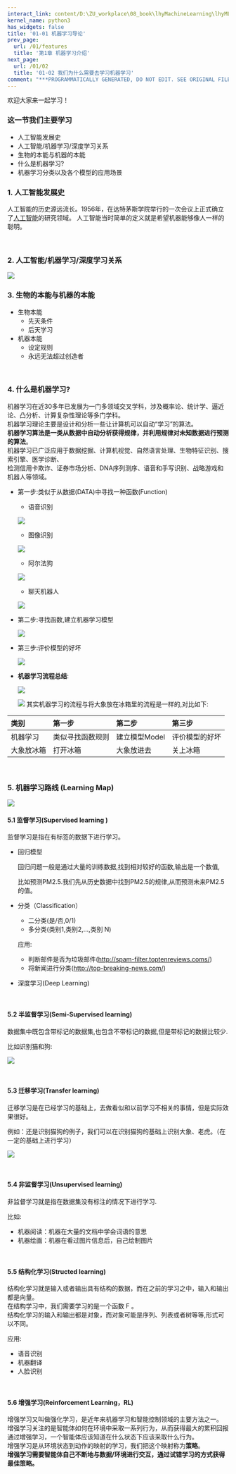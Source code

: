 ```yaml
---
interact_link: content/D:\ZU_workplace\08_book\lhyMachineLearning\lhyML\content\01/01.ipynb
kernel_name: python3
has_widgets: false
title: '01-01 机器学习导论'
prev_page:
  url: /01/features
  title: '第1章 机器学习介绍'
next_page:
  url: /01/02
  title: '01-02 我们为什么需要去学习机器学习'
comment: "***PROGRAMMATICALLY GENERATED, DO NOT EDIT. SEE ORIGINAL FILES IN /content***"
---
```


欢迎大家来一起学习！

### 这一节我们主要学习
+ 人工智能发展史
+ 人工智能/机器学习/深度学习关系
+ 生物的本能与机器的本能
+ 什么是机器学习?
+ 机器学习分类以及各个模型的应用场景


### 1. 人工智能发展史
人工智能的历史源远流长。1956年，在达特茅斯学院举行的一次会议上正式确立了[人工智能](https://zh.wikipedia.org/wiki/%E4%BA%BA%E5%B7%A5%E6%99%BA%E8%83%BD%E5%8F%B2)的研究领域。
人工智能当时简单的定义就是希望机器能够像人一样的聪明。




<br>

### 2. 人工智能/机器学习/深度学习关系
![](http://imgbed.momodel.cn/0.png)

###  3. 生物的本能与机器的本能
+ 生物本能
    + 先天条件
    + 后天学习
+ 机器本能
    + 设定规则
    + 永远无法超过创造者

<br>




### 4. 什么是机器学习?

机器学习在近30多年已发展为一门多领域交叉学科，涉及概率论、统计学、逼近论、凸分析、计算复杂性理论等多门学科。<br>
机器学习理论主要是设计和分析一些让计算机可以自动“学习”的算法。<br>
**机器学习算法是一类从数据中自动分析获得规律，并利用规律对未知数据进行预测的算法**。<br>
机器学习已广泛应用于数据挖掘、计算机视觉、自然语言处理、生物特征识别、搜索引擎、医学诊断、<br>
检测信用卡欺诈、证券市场分析、DNA序列测序、语音和手写识别、战略游戏和机器人等领域。<br>



+ 第一步:类似于从数据(DATA)中寻找一种函数(Function)

    + 语音识别
    
    ![](http://imgbed.momodel.cn/1_11.png)
   
    + 图像识别
    
     ![](http://imgbed.momodel.cn/02.png)
    
    + 阿尔法狗
    
     ![](http://imgbed.momodel.cn/03.png)

    + 聊天机器人
    
     ![](http://imgbed.momodel.cn/114.png)

+ 第二步:寻找函数,建立机器学习模型

  ![](http://imgbed.momodel.cn/115.png)

+ 第三步:评价模型的好坏

  ![](http://imgbed.momodel.cn/118.png)


+ **机器学习流程总结**:


  ![](http://imgbed.momodel.cn/117.png)


  ![](http://imgbed.momodel.cn/119.png)
其实机器学习的流程与将大象放在冰箱里的流程是一样的,对比如下:

| 类别 | 第一步 |第二步 | 第三步 |
|:------ |:------ |:------ |:------ |
| 机器学习 | 类似寻找函数规则|建立模型Model|评价模型的好坏|
| 大象放冰箱 | 打开冰箱 | 大象放进去 |关上冰箱 |

<br>

### 5. **机器学习路线 (Learning Map)**


  ![](http://imgbed.momodel.cn/11_10_机器学习路线.png)

#### 5.1 监督学习(Supervised learning )

  监督学习是指在有标签的数据下进行学习。
  
  + 回归模型
  
    回归问题一般是通过大量的训练数据,找到相对较好的函数,输出是一个数值,
    
    比如预测PM2.5.我们先从历史数据中找到PM2.5的规律,从而预测未来PM2.5的值。
    
  + 分类（Classification） 
    + 二分类(是/否,0/1)
    + 多分类(类别1,类别2,...,类别 N)
    
    应用:
    + 判断邮件是否为垃圾邮件(http://spam-filter.toptenreviews.coms/)
    + 将新闻进行分类(http://top-breaking-news.com/)
 
  + 深度学习(Deep Learning)

&nbsp;

#### 5.2 半监督学习(Semi-Supervised learning)

  数据集中既包含带标记的数据集,也包含不带标记的数据,但是带标记的数据比较少.

  比如识别猫和狗:

  ![](http://imgbed.momodel.cn/11_11.半监督学习.png)

&nbsp;
#### 5.3 迁移学习(Transfer learning)

  迁移学习是在已经学习的基础上，去做看似和以前学习不相关的事情，但是实际效果很好。
  
  例如：还是识别猫狗的例子，我们可以在识别猫狗的基础上识别大象、老虎。（在一定的基础上进行学习） 
  
  ![](http://imgbed.momodel.cn/11_12_迁移学习.png)

&nbsp;

#### 5.4 非监督学习(Unsupervised learning)

  非监督学习就是指在数据集没有标注的情况下进行学习.
  
  比如:
  
  + 机器阅读：机器在大量的文档中学会词语的意思
  + 机器绘画：机器在看过图片信息后，自己绘制图片

&nbsp;
#### 5.5 结构化学习(Structed learning)

结构化学习就是输入或者输出具有结构的数据，而在之前的学习之中，输入和输出都是向量。<br>
在结构学习中，我们需要学习的是一个函数 F 。<br>
结构化学习的输入和输出都是对象，而对象可能是序列、列表或者树等等,形式可以不同。<br>

  
  应用:
  + 语音识别
  + 机器翻译
  + 人脸识别

&nbsp;

#### 5.6 增强学习(Reinforcement Learning，RL)

  增强学习又叫做强化学习，是近年来机器学习和智能控制领域的主要方法之一。<br>
  增强学习关注的是智能体如何在环境中采取一系列行为，从而获得最大的累积回报<br>
  通过增强学习，一个智能体应该知道在什么状态下应该采取什么行为。<br>
  增强学习是从环境状态到动作的映射的学习，我们把这个映射称为**策略**。<br>
  **增强学习需要智能体自己不断地与数据/环境进行交互，通过试错学习的方式获得最佳策略。**
